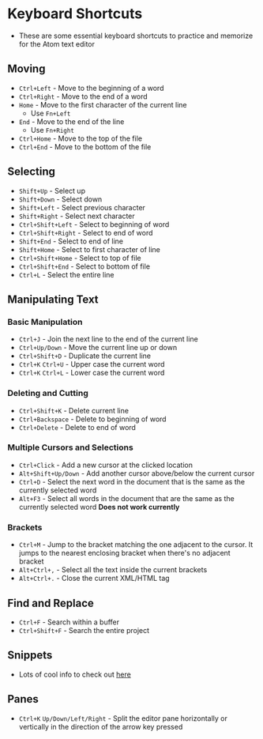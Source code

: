 # Keyboard Shortcuts

* These are some essential keyboard shortcuts to practice and memorize for the Atom text editor

## Moving

* `Ctrl+Left` - Move to the beginning of a word
* `Ctrl+Right` - Move to the end of a word
* `Home` - Move to the first character of the current line
  - Use `Fn+Left`
* `End` - Move to the end of the line
  - Use `Fn+Right `
* `Ctrl+Home` - Move to the top of the file
* `Ctrl+End` - Move to the bottom of the file

## Selecting

* `Shift+Up` - Select up
* `Shift+Down` - Select down
* `Shift+Left` - Select previous character
* `Shift+Right` - Select next character
* `Ctrl+Shift+Left` - Select to beginning of word
* `Ctrl+Shift+Right` - Select to end of word
* `Shift+End` - Select to end of line
* `Shift+Home` - Select to first character of line
* `Ctrl+Shift+Home` - Select to top of file
* `Ctrl+Shift+End` - Select to bottom of file
* `Ctrl+L` - Select the entire line

## Manipulating Text

### Basic Manipulation

* `Ctrl+J` - Join the next line to the end of the current line
* `Ctrl+Up/Down` - Move the current line up or down
* `Ctrl+Shift+D` - Duplicate the current line
* `Ctrl+K` `Ctrl+U` - Upper case the current word
* `Ctrl+K` `Ctrl+L` - Lower case the current word

### Deleting and Cutting

* `Ctrl+Shift+K` - Delete current line
* `Ctrl+Backspace` - Delete to beginning of word
* `Ctrl+Delete` - Delete to end of word

### Multiple Cursors and Selections

* `Ctrl+Click` - Add a new cursor at the clicked location
* `Alt+Shift+Up/Down` - Add another cursor above/below the current cursor
* `Ctrl+D` - Select the next word in the document that is the same as the currently selected word
* `Alt+F3` - Select all words in the document that are the same as the currently selected word **Does not work currently**

### Brackets

* `Ctrl+M` - Jump to the bracket matching the one adjacent to the cursor. It jumps to the nearest enclosing bracket when there's no adjacent bracket
* `Alt+Ctrl+,` - Select all the text inside the current brackets
* `Alt+Ctrl+.` - Close the current XML/HTML tag

## Find and Replace

* `Ctrl+F` - Search within a buffer
* `Ctrl+Shift+F` - Search the entire project

## Snippets

* Lots of cool info to check out [here](https://flight-manual.atom.io/using-atom/sections/snippets/)

## Panes

* `Ctrl+K` `Up/Down/Left/Right` - Split the editor pane horizontally or vertically in the direction of the arrow key pressed
